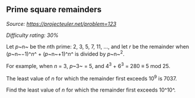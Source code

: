 Prime square remainders
-----------------------

*Source: https://projecteuler.net/problem=123*


*Difficulty rating: 30%*

Let *p*~n~ be the *n*th prime: 2, 3, 5, 7, 11, ..., and let *r* be the
remainder when (*p*~n~−1)^*n*^ + (*p*~n~+1)^*n*^ is divided by
*p*~n~<sup>2</sup>.

For example, when *n* = 3, *p*~3~ = 5, and 4<sup>3</sup> + 6<sup>3</sup> = 280 ≡ 5 mod 25.

The least value of *n* for which the remainder first exceeds 10<sup>9</sup> is
7037.

Find the least value of *n* for which the remainder first exceeds
10^10^.
